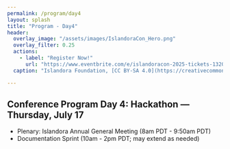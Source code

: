 ```yaml
---
permalink: /program/day4
layout: splash
title: "Program - Day4"
header: 
  overlay_image: "/assets/images/IslandoraCon_Hero.png"
  overlay_filter: 0.25
  actions:
    - label: "Register Now!"
      url: "https://www.eventbrite.com/e/islandoracon-2025-tickets-1320564527049?aff=oddtdtcreator"
  caption: "Islandora Foundation, [CC BY-SA 4.0](https://creativecommons.org/licenses/by-sa/4.0)"

---
```

## Conference Program Day 4: Hackathon — Thursday, July 17

- Plenary: Islandora Annual General Meeting (8am PDT - 9:50am PDT)
- Documentation Sprint (10am - 2pm PDT; may extend as needed)
